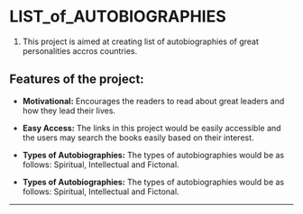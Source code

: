 # LIST_of_AUTOBIOGRAPHIES

1.  This project is aimed at creating list of autobiographies of great personalities accros countries.


## Features of the project:
- **Motivational:** Encourages the readers to read about great leaders and how they lead their lives.
- **Easy Access:** The links in this project would be easily accessible and the users may search the books easily based on their interest.

- **Types of Autobiographies:** The types of autobiographies would be as follows: Spiritual, Intellectual and Fictonal. 

- **Types of Autobiographies:** The types of autobiographies would be as follows: Spiritual, Intellectual and Fictonal. 

***